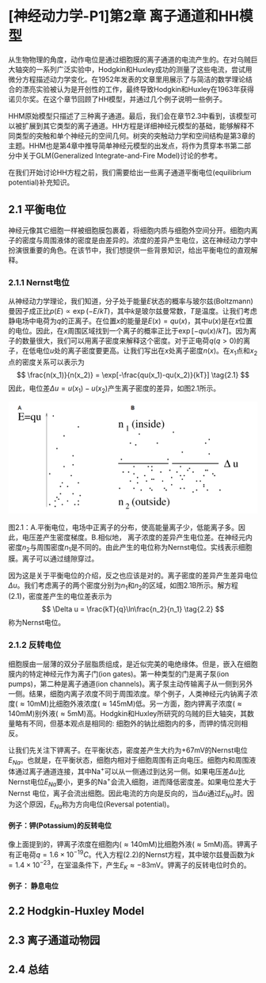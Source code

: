 # [神经动力学-P1]第2章 离子通道和HH模型

从生物物理的角度，动作电位是通过细胞膜的离子通道的电流产生的。在对乌贼巨大轴突的一系列广泛实验中，Hodgkin和Huxley成功的测量了这些电流，尝试用微分方程描述动力学变化。在1952年发表的文章里用展示了与简洁的数学理论结合的漂亮实验被认为是开创性的工作，最终导致Hodgkin和Huxley在1963年获得诺贝尔奖。在这个章节回顾了HH模型，并通过几个例子说明一些例子。

HHM原始模型只描述了三种离子通道。最后，我们会在章节2.3中看到，该模型可以被扩展到其它类型的离子通道。HH方程是详细神经元模型的基础，能够解释不同类型的突触和单个神经元的空间几何。树突的突触动力学和空间结构是第3章的主题。HHM也是第4章中推导简单神经元模型的出发点，将作为贯穿本书第二部分中关于GLM(Generalized Integrate-and-Fire Model)讨论的参考。

在我们开始讨论HH方程之前，我们需要给出一些离子通道平衡电位(equilibrium potential)补充知识。

## 2.1 平衡电位

神经元像其它细胞一样被细胞膜包裹着，将细胞内质与细胞外空间分开。细胞内离子的密度与周围液体的密度是由差异的。浓度的差异产生电位，这在神经动力学中扮演很重要的角色。在该节中，我们想提供一些背景知识，给出平衡电位的直观解释。

### 2.1.1 Nernst电位

从神经动力学理论，我们知道，分子处于能量$E$状态的概率与玻尔兹(Boltzmann)曼因子成正比$p(E) \propto \exp(-E/kT)$，其中$k$是玻尔兹曼常数，$T$是温度。让我们考虑静电场中电荷为$q$的正离子。在位置$x$的能量是$E(x)=qu(x)$，其中$u(x)$是在$x$位置的电位。因此，在$x$周围区域找到一个离子的概率正比于$\exp[-qu(x)/kT]$。因为离子的数量很大，我们可以用离子密度来解释这个密度。对于正电荷$q(q>0)$的离子，在低电位$u$处的离子密度要更高。让我们写出在$x$处离子密度$n(x)$。在$x_1$点和$x_2$点的密度关系可以表示为
$$
\frac{n(x_1)}{n(x_2)} = \exp[-\frac{qu(x_1)-qu(x_2)}{kT}] \tag{2.1}
$$
因此，电位差$\Delta u = u(x_1)-u(x_2)$产生离子密度的差异，如图2.1所示。

![image-20201030194501228](assets/image-20201030194501228.png)

图2.1：A.平衡电位，电场中正离子的分布，使高能量离子少，低能离子多。因此，电压差产生密度梯度。B.相似地， 离子浓度的差异产生电位差。在神经元内密度$n_2$与周围密度$n_1$是不同的。由此产生的电位称为Nernst电位。实线表示细胞膜。离子可以通过缝隙穿过。

因为这是关于平衡电位的介绍，反之也应该是对的。离子密度的差异产生差异电位$\Delta u$。我们考虑离子的两个密度分别为$n_1$和$n_2$的区域，如图2.1B所示。解方程(2.1)，密度差产生的电位差表示为
$$
\Delta u = \frac{kT}{q}\ln\frac{n_2}{n_1} \tag{2.2}
$$
称为Nernst电位。

### 2.1.2 反转电位

细胞膜由一层薄的双分子层脂质组成，是近似完美的电绝缘体。但是，嵌入在细胞膜内的特定神经元作为离子门(ion gates)。第一种类型的门是离子泵(ion pumps)，第二种是离子通道(ion channels)。离子泵主动传输离子从一侧到另外一侧。结果，细胞内离子浓度不同于周围浓度。举个例子，人类神经元内钠离子浓度($\approx10\mathrm{mM}$)比细胞外液浓度($\approx145\mathrm{mM}$)低。另一方面，胞内钾离子浓度($\approx140\mathrm{mM}$)别外液($\approx5\mathrm{mM}$)高。Hodgkin和Huxley所研究的乌贼的巨大轴突，其数量略有不同，但基本观点是相同的: 细胞外的钠比细胞内的多，而钾的情况则相反。

让我们先关注下钾离子。在平衡状态，密度差产生大约为$+67\mathrm{mV}$的Nernst电位$E_{Na}$。也就是，在平衡状态，细胞内相对于细胞周围有正向电压。细胞内和周围液体通过离子通道连接，其中$\mathrm{Na}^+$可以从一侧通过到达另一侧。如果电压差$\Delta u$比Nernst电位$E_{Na}$要小，更多的$\mathrm{Na}^+$会流入细胞，进而降低密度差。如果电位差大于Nernst 电位，离子会流出细胞。因此电流的方向是反向的，当$\Delta u$通过$E_{Na}$时。因为这个原因，$E_{Na}$称为方向电位(Reversal potential)。

#### 例子：钾(Potassium)的反转电位

像上面提到的，钾离子浓度在细胞内($\approx140\mathrm{mM}$)比细胞外液($\approx5\mathrm{mM}$)高。钾离子有正电荷$q=1.6\times10^{-19}C$。代入方程(2.2)的Nernst方程，其中玻尔兹曼函数为$k=1.4\times10^{-23}$，在室温条件下，产生$E_K\approx -83 \mathrm{mV}$。钾离子的反转电位时负的。

#### 例子： 静息电位



## 2.2 Hodgkin-Huxley Model

## 2.3 离子通道动物园

## 2.4 总结



